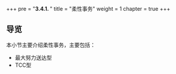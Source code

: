 +++
pre = "<b>3.4.1. </b>"
title = "柔性事务"
weight = 1
chapter = true
+++

## 导览

本小节主要介绍柔性事务，主要包括：

* 最大努力送达型
* TCC型
